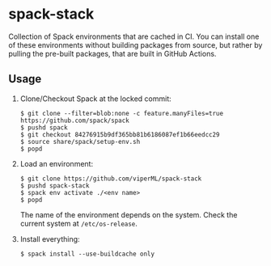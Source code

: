 # spack-stack

Collection of Spack environments that are cached in CI. You can install one of these environments
without building packages from source, but rather by pulling the pre-built packages, that are
built in GitHub Actions.

## Usage

1. Clone/Checkout Spack at the locked commit:
    ```
    $ git clone --filter=blob:none -c feature.manyFiles=true https://github.com/spack/spack
    $ pushd spack
    $ git checkout 84276915b9df365bb81b6186087ef1b66eedcc29
    $ source share/spack/setup-env.sh
    $ popd
    ```

2. Load an environment:
    ```
    $ git clone https://github.com/viperML/spack-stack
    $ pushd spack-stack
    $ spack env activate ./<env name>
    $ popd
    ```

    The name of the environment depends on the system.
    Check the current system at `/etc/os-release`.

3. Install everything:
    ```
    $ spack install --use-buildcache only
    ```
